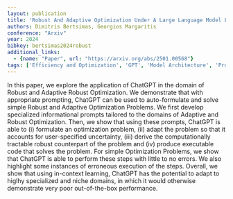 ```yaml
---
layout: publication
title: 'Robust And Adaptive Optimization Under A Large Language Model Lens'
authors: Dimitris Bertsimas, Georgios Margaritis
conference: "Arxiv"
year: 2024
bibkey: bertsimas2024robust
additional_links:
  - {name: "Paper", url: "https://arxiv.org/abs/2501.00568"}
tags: ['Efficiency and Optimization', 'GPT', 'Model Architecture', 'Prompting', 'In-Context Learning']
---
```

In this paper, we explore the application of ChatGPT in the domain of Robust
and Adaptive Robust Optimization. We demonstrate that with appropriate
prompting, ChatGPT can be used to auto-formulate and solve simple Robust and
Adaptive Optimization Problems. We first develop specialized informational
prompts tailored to the domains of Adaptive and Robust Optimization. Then, we
show that using these prompts, ChatGPT is able to (i) formulate an optimization
problem, (ii) adapt the problem so that it accounts for user-specified
uncertainty, (iii) derive the computationally tractable robust counterpart of
the problem and (iv) produce executable code that solves the problem. For
simple Optimization Problems, we show that ChatGPT is able to perform these
steps with little to no errors. We also highlight some instances of erroneous
execution of the steps. Overall, we show that using in-context learning,
ChatGPT has the potential to adapt to higlhy specialized and niche domains, in
which it would otherwise demonstrate very poor out-of-the-box performance.
